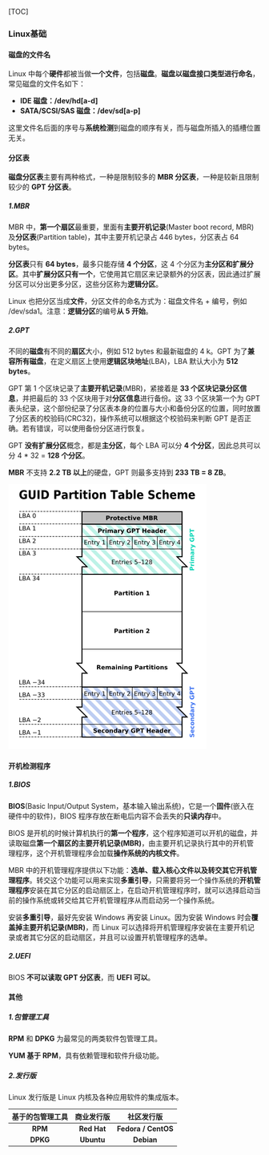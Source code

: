 [TOC]

### Linux基础

#### 磁盘的文件名

Linux 中每个**硬件**都被当做**一个文件**，包括**磁盘**。**磁盘以磁盘接口类型进行命名**，常见磁盘的文件名如下：

- **IDE 磁盘：/dev/hd[a-d]**
- **SATA/SCSI/SAS 磁盘：/dev/sd[a-p]**

这里文件名后面的序号与**系统检测**到磁盘的顺序有关，而与磁盘所插入的插槽位置无关。

#### 分区表

**磁盘分区表**主要有两种格式，一种是限制较多的 **MBR 分区表**，一种是较新且限制较少的 **GPT 分区表**。

##### 1.MBR

MBR 中，**第一个扇区**最重要，里面有**主要开机记录**(Master boot record, MBR)及**分区表**(Partition table)，其中主要开机记录占 446 bytes，分区表占 64 bytes。

**分区表**只有 **64 bytes**，最多只能存储 **4 个分区**，这 4 个分区为**主分区和扩展分区**。其中**扩展分区只有一个**，它使用其它扇区来记录额外的分区表，因此通过扩展分区可以分出更多分区，这些分区称为**逻辑分区**。

Linux 也把分区当成**文件**，分区文件的命名方式为：磁盘文件名 + 编号，例如 /dev/sda1。注意：**逻辑分区**的编号**从 5 开始**。

##### 2.GPT

不同的**磁盘**有不同的**扇区**大小，例如 512 bytes 和最新磁盘的 4 k。GPT 为了**兼容所有磁盘**，在定义扇区上使用**逻辑区块地址**(LBA)，LBA 默认大小为 **512 bytes**。

GPT 第 1 个区块记录了**主要开机记录**(MBR)，紧接着是 **33 个区块记录分区信息**，并把最后的 33 个区块用于对**分区信息**进行备份。这 33 个区块第一个为 GPT 表头纪录，这个部份纪录了分区表本身的位置与大小和备份分区的位置，同时放置了分区表的校验码(CRC32)，操作系统可以根据这个校验码来判断 GPT 是否正确。若有错误，可以使用备份分区进行恢复。

GPT **没有扩展分区**概念，都是**主分区**，每个 LBA 可以分 **4 个分区**，因此总共可以分 4 * 32 = **128 个分区**。

**MBR** 不支持 **2.2 TB 以上**的硬盘，GPT 则最多支持到 **233 TB = 8 ZB**。

![1563425331444](assets/1563425331444.png)

#### 开机检测程序

##### 1.BIOS

**BIOS**(Basic Input/Output System，基本输入输出系统)，它是一个**固件**(嵌入在硬件中的软件)，BIOS 程序存放在断电后内容不会丢失的**只读内存**中。

BIOS 是开机的时候计算机执行的**第一个程序**，这个程序知道可以开机的磁盘，并读取磁盘**第一个扇区的主要开机记录(MBR)**，由主要开机记录执行其中的开机管理程序，这个开机管理程序会加载**操作系统的内核文件**。

MBR 中的开机管理程序提供以下功能：**选单、载入核心文件以及转交其它开机管理程序**。转交这个功能可以用来实现**多重引导**，只需要将另一个操作系统的**开机管理程序**安装在其它分区的启动扇区上，在启动开机管理程序时，就可以选择启动当前的操作系统或转交给其它开机管理程序从而启动另一个操作系统。

安装**多重引导**，最好先安装 Windows 再安装 Linux。因为安装 Windows 时会**覆盖掉主要开机记录(MBR)**，而 Linux 可以选择将开机管理程序安装在主要开机记录或者其它分区的启动扇区，并且可以设置开机管理程序的选单。

##### 2.UEFI

BIOS **不可以读取 GPT 分区表**，而 **UEFI 可以**。

#### 其他

##### 1.包管理工具

**RPM** 和 **DPKG** 为最常见的两类软件包管理工具。

**YUM 基于 RPM**，具有依赖管理和软件升级功能。

##### 2.发行版

Linux 发行版是 Linux 内核及各种应用软件的集成版本。

| 基于的包管理工具 | 商业发行版  |     社区发行版      |
| :--------------: | :---------: | :-----------------: |
|     **RPM**      | **Red Hat** | **Fedora / CentOS** |
|     **DPKG**     | **Ubuntu**  |     **Debian**      |





















